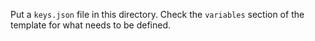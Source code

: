 Put a `keys.json` file in this directory. Check the `variables` section of the template for what needs to be defined.